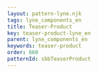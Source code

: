```yaml
---
layout: pattern-lyne.njk
tags: lyne_components_en
title: Teaser-Product
key: teaser-product-lyne_en
parent: lyne_components_en
keywords: teaser-product
order: 660
patternId: sbbTeaserProduct
---
```


